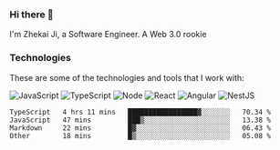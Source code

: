 ### Hi there 👋
I'm Zhekai Ji, a Software Engineer. A Web 3.0 rookie

### Technologies
These are some of the technologies and tools that I work with:

![JavaScript](https://img.shields.io/badge/JavaScript-323330.svg?logo=javascript&logoColor=F7DF1E) 
![TypeScript](https://img.shields.io/badge/TypeScript-007ACC.svg?logo=typescript&logoColor=white) 
![Node](https://img.shields.io/badge/Node.js-43853D.svg?logo=node.js&logoColor=white)
![React](https://img.shields.io/badge/React-20232a.svg?logo=react&logoColor=61DAFB) 
![Angular](https://img.shields.io/badge/Angular-E23237.svg?logo=angularjs&logoColor=white)
![NestJS](https://img.shields.io/badge/NestJS-E0234E?logo=nestjs&logoColor=white)

<!--START_SECTION:waka-->

```text
TypeScript   4 hrs 11 mins   █████████████████▓░░░░░░░   70.34 %
JavaScript   47 mins         ███▒░░░░░░░░░░░░░░░░░░░░░   13.38 %
Markdown     22 mins         █▓░░░░░░░░░░░░░░░░░░░░░░░   06.43 %
Other        18 mins         █▒░░░░░░░░░░░░░░░░░░░░░░░   05.08 %
```

<!--END_SECTION:waka-->
